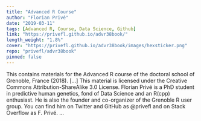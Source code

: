 ```yaml
---
title: "Advanced R Course"
author: "Florian Privé"
date: "2019-03-11"
tags: [Advanced R, Course, Data Science, Github]
link: "https://privefl.github.io/advr38book/"
length_weight: "1.8%"
cover: "https://privefl.github.io/advr38book/images/hexsticker.png"
repo: "privefl/advr38book"
pinned: false
---
```


This contains materials for the Advanced R course of the doctoral school of Grenoble, France (2018). [...] This material is licensed under the Creative Commons Attribution-ShareAlike 3.0 License. Florian Privé is a PhD student in predictive human genetics, fond of Data Science and an R(cpp) enthusiast. He is also the founder and co-organizer of the Grenoble R user group. You can find him on Twitter and GitHub as @privefl and on Stack Overflow as F. Privé.  ...
